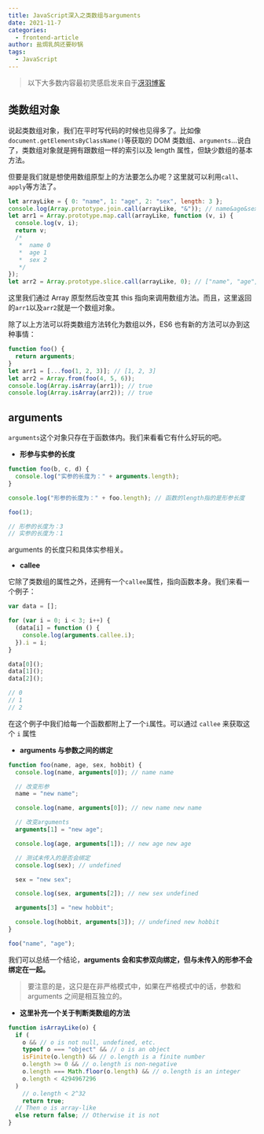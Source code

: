 ```yaml
---
title: JavaScript深入之类数组与arguments
date: 2021-11-7
categories:
  - frontend-article
author: 盐焗乳鸽还要砂锅
tags:
  - JavaScript
---
```


> 以下大多数内容最初灵感启发来自于[冴羽博客](https://github.com/mqyqingfeng/Blog)

## 类数组对象

说起类数组对象，我们在平时写代码的时候也见得多了。比如像`document.getElementsByClassName()`等获取的 DOM 类数组、`arguments`...说白了，类数组对象就是拥有跟数组一样的索引以及 length 属性，但缺少数组的基本方法。

但要是我们就是想使用数组原型上的方法要怎么办呢？这里就可以利用`call`、`apply`等方法了。

```js
let arrayLike = { 0: "name", 1: "age", 2: "sex", length: 3 };
console.log(Array.prototype.join.call(arrayLike, "&")); // name&age&sex
let arr1 = Array.prototype.map.call(arrayLike, function (v, i) {
  console.log(v, i);
  return v;
  /*
   *  name 0
   *  age 1
   *  sex 2
   */
});
let arr2 = Array.prototype.slice.call(arrayLike, 0); // ["name", "age", "sex"]
```

这里我们通过 Array 原型然后改变其 this 指向来调用数组方法。而且，这里返回的`arr1`以及`arr2`就是一个数组对象。

除了以上方法可以将类数组方法转化为数组以外，ES6 也有新的方法可以办到这种事情：

```js
function foo() {
  return arguments;
}
let arr1 = [...foo(1, 2, 3)]; // [1, 2, 3]
let arr2 = Array.from(foo(4, 5, 6));
console.log(Array.isArray(arr1)); // true
console.log(Array.isArray(arr2)); // true
```

## arguments

`arguments`这个对象只存在于函数体内。我们来看看它有什么好玩的吧。

- **形参与实参的长度**

```js
function foo(b, c, d) {
  console.log("实参的长度为：" + arguments.length);
}

console.log("形参的长度为：" + foo.length); // 函数的length指的是形参长度

foo(1);

// 形参的长度为：3
// 实参的长度为：1
```

arguments 的长度只和具体实参相关。

- **callee**

它除了类数组的属性之外，还拥有一个`callee`属性，指向函数本身。我们来看一个例子：

```js
var data = [];

for (var i = 0; i < 3; i++) {
  (data[i] = function () {
    console.log(arguments.callee.i);
  }).i = i;
}

data[0]();
data[1]();
data[2]();

// 0
// 1
// 2
```

在这个例子中我们给每一个函数都附上了一个`i`属性。可以通过 `callee` 来获取这个 `i` 属性

- **arguments 与参数之间的绑定**

```js
function foo(name, age, sex, hobbit) {
  console.log(name, arguments[0]); // name name

  // 改变形参
  name = "new name";

  console.log(name, arguments[0]); // new name new name

  // 改变arguments
  arguments[1] = "new age";

  console.log(age, arguments[1]); // new age new age

  // 测试未传入的是否会绑定
  console.log(sex); // undefined

  sex = "new sex";

  console.log(sex, arguments[2]); // new sex undefined

  arguments[3] = "new hobbit";

  console.log(hobbit, arguments[3]); // undefined new hobbit
}

foo("name", "age");
```

我们可以总结一个结论，**arguments 会和实参双向绑定，但与未传入的形参不会绑定在一起。**

> 要注意的是，这只是在非严格模式中，如果在严格模式中的话，参数和 arguments 之间是相互独立的。

- **这里补充一个关于判断类数组的方法**

```js
function isArrayLike(o) {
  if (
    o && // o is not null, undefined, etc.
    typeof o === "object" && // o is an object
    isFinite(o.length) && // o.length is a finite number
    o.length >= 0 && // o.length is non-negative
    o.length === Math.floor(o.length) && // o.length is an integer
    o.length < 4294967296
  )
    // o.length < 2^32
    return true;
  // Then o is array-like
  else return false; // Otherwise it is not
}
```
